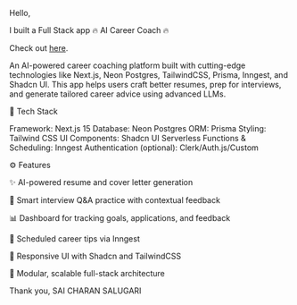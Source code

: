 Hello,

I built a Full Stack app 🔥 AI Career Coach 🔥 

Check out [here](https://job-sculpt-ai.vercel.app/).


An AI-powered career coaching platform built with cutting-edge technologies like Next.js, Neon Postgres, TailwindCSS, Prisma, Inngest, and Shadcn UI. This app helps users craft better resumes, prep for interviews, and generate tailored career advice using advanced LLMs.

🚀 Tech Stack

Framework: Next.js 15
Database: Neon Postgres
ORM: Prisma
Styling: Tailwind CSS
UI Components: Shadcn UI
Serverless Functions & Scheduling: Inngest
Authentication (optional): Clerk/Auth.js/Custom

⚙️ Features

✨ AI-powered resume and cover letter generation

🧠 Smart interview Q&A practice with contextual feedback

📊 Dashboard for tracking goals, applications, and feedback

🔄 Scheduled career tips via Inngest

🌈 Responsive UI with Shadcn and TailwindCSS

🧩 Modular, scalable full-stack architecture

Thank you,
SAI CHARAN SALUGARI
